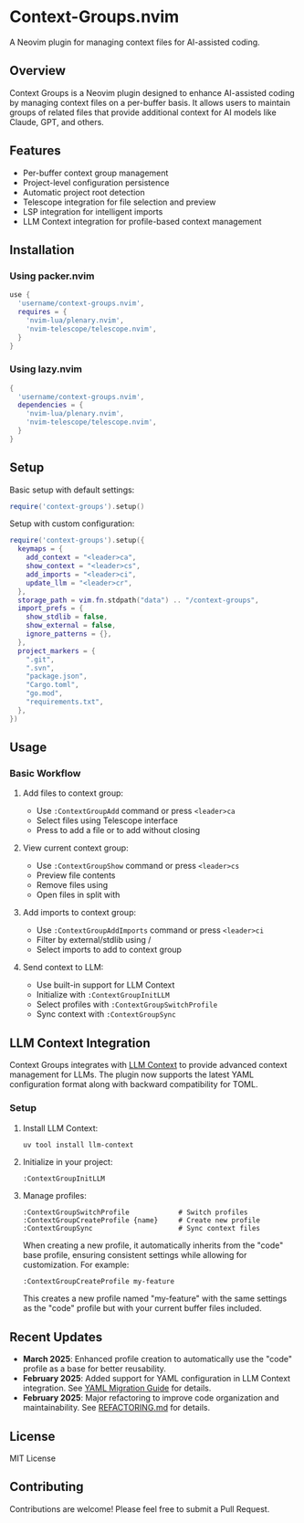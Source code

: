 # Context-Groups.nvim

A Neovim plugin for managing context files for AI-assisted coding.

## Overview

Context Groups is a Neovim plugin designed to enhance AI-assisted coding by managing context files on a per-buffer basis. It allows users to maintain groups of related files that provide additional context for AI models like Claude, GPT, and others.

## Features

- Per-buffer context group management
- Project-level configuration persistence
- Automatic project root detection
- Telescope integration for file selection and preview
- LSP integration for intelligent imports
- LLM Context integration for profile-based context management

## Installation

### Using packer.nvim

```lua
use {
  'username/context-groups.nvim',
  requires = {
    'nvim-lua/plenary.nvim',
    'nvim-telescope/telescope.nvim',
  }
}
```

### Using lazy.nvim

```lua
{
  'username/context-groups.nvim',
  dependencies = {
    'nvim-lua/plenary.nvim',
    'nvim-telescope/telescope.nvim',
  }
}
```

## Setup

Basic setup with default settings:

```lua
require('context-groups').setup()
```

Setup with custom configuration:

```lua
require('context-groups').setup({
  keymaps = {
    add_context = "<leader>ca",
    show_context = "<leader>cs",
    add_imports = "<leader>ci",
    update_llm = "<leader>cr",
  },
  storage_path = vim.fn.stdpath("data") .. "/context-groups",
  import_prefs = {
    show_stdlib = false,
    show_external = false,
    ignore_patterns = {},
  },
  project_markers = {
    ".git",
    ".svn",
    "package.json",
    "Cargo.toml",
    "go.mod",
    "requirements.txt",
  },
})
```

## Usage

### Basic Workflow

1. Add files to context group:
   - Use `:ContextGroupAdd` command or press `<leader>ca`
   - Select files using Telescope interface
   - Press <CR> to add a file or <C-Space> to add without closing

2. View current context group:
   - Use `:ContextGroupShow` command or press `<leader>cs`
   - Preview file contents
   - Remove files using <C-d>
   - Open files in split with <C-v>

3. Add imports to context group:
   - Use `:ContextGroupAddImports` command or press `<leader>ci`
   - Filter by external/stdlib using <C-e>/<C-t>
   - Select imports to add to context group

4. Send context to LLM:
   - Use built-in support for LLM Context
   - Initialize with `:ContextGroupInitLLM`
   - Select profiles with `:ContextGroupSwitchProfile`
   - Sync context with `:ContextGroupSync`

## LLM Context Integration

Context Groups integrates with [LLM Context](https://github.com/cyberchitta/llm-context.py/) to provide advanced context management for LLMs. The plugin now supports the latest YAML configuration format along with backward compatibility for TOML.

### Setup

1. Install LLM Context:
   ```bash
   uv tool install llm-context
   ```

2. Initialize in your project:
   ```
   :ContextGroupInitLLM
   ```

3. Manage profiles:
   ```
   :ContextGroupSwitchProfile            # Switch profiles
   :ContextGroupCreateProfile {name}     # Create new profile
   :ContextGroupSync                     # Sync context files
   ```

   When creating a new profile, it automatically inherits from the "code" base profile, ensuring consistent settings while allowing for customization. For example:
   ```
   :ContextGroupCreateProfile my-feature
   ```
   This creates a new profile named "my-feature" with the same settings as the "code" profile but with your current buffer files included.

## Recent Updates

- **March 2025**: Enhanced profile creation to automatically use the "code" profile as a base for better reusability.
- **February 2025**: Added support for YAML configuration in LLM Context integration. See [YAML Migration Guide](docs/yaml-migration.md) for details.
- **February 2025**: Major refactoring to improve code organization and maintainability. See [REFACTORING.md](REFACTORING.md) for details.

## License

MIT License

## Contributing

Contributions are welcome! Please feel free to submit a Pull Request.
